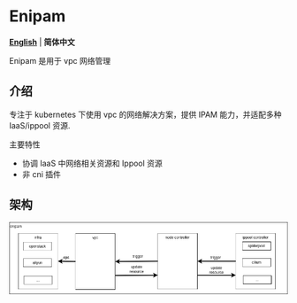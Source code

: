 # Enipam

[**English**](./README-en.md) | **简体中文**

Enipam 是用于 vpc 网络管理

## 介绍

专注于 kubernetes 下使用 vpc 的网络解决方案，提供 IPAM 能力，并适配多种 IaaS/ippool 资源.

主要特性
- 协调 IaaS 中网络相关资源和 Ippool 资源
- 非 cni 插件

## 架构

![arch](doc/imgs/arch.png)
